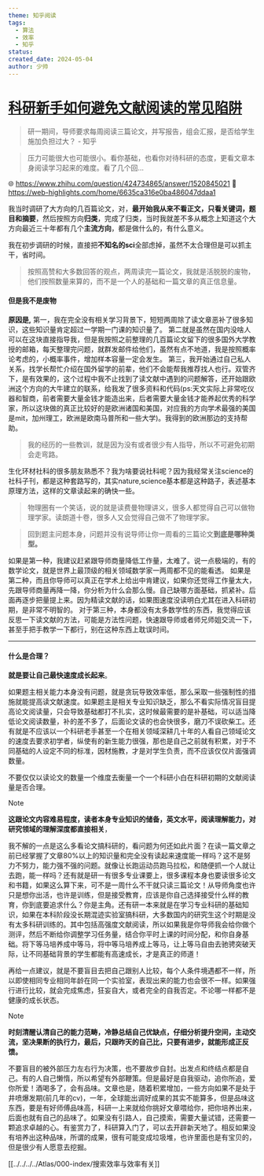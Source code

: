 ```yaml
---
theme: 知乎阅读
tags:
  - 算法
  - 效率
  - 知乎
status: 
created_date: 2024-05-04
author: 少帅
---
```

# [科研新手如何避免文献阅读的常见陷阱](../../../../3.%20Resources/合理归类.md)
> 研一期间，导师要求每周阅读三篇论文，并写报告，组会汇报，是否给学生施加负担过大？ - 知乎


>压力可能很大也可能很小。看你基础，也看你对待科研的态度，更看文章本身阅读学习起来的难度。看了几个回…

🌐 https://www.zhihu.com/question/424734865/answer/1520845021
🔗 https://web-highlights.com/home/6635ca316e0ba486047ddaa1

 我当时调研了大方向的几百篇论文，对，**最开始我从来不看正文，只看关键词，题目和摘要**，然后按照方向**归类**，完成了归类，当时我就差不多从概念上知道这个大方向最近三十年都有几个**主流方向**，都是做什么的，有什么意义。

我在初步调研的时候，直接把**不知名的sci**全部虑掉，虽然不太合理但是可以抓主干，省时间。


 >按照高赞和大多数回答的观点，两周读完一篇论文，我就是活脱脱的废物，他们按照数量来算的，而不是一个人的基础和一篇文章的真正信息量。


#### 但是我不是废物

**原因是,** 第一，我在完全没有相关学习背景下，短短两周除了读文章恶补了很多知识，这些知识量肯定超过一学期一门课的知识量了。
第二就是虽然在国内没啥人可以在这块直接指导我，但是我按照之前整理的几百篇论文留下的很多国外大学教授的邮箱，每天整理完问题，就群发邮件给他们，虽然有点不地道，我是按照概率论考虑的，小概率事件，增加样本容量一定会发生。
第三，我开始通过自己私人关系，找学长帮忙介绍在国外留学的前辈，他们不会能帮我推荐找人也行。双管齐下，是有效果的，这个过程中我不止找到了读文献中遇到的问题解答，还开始跟欧洲这个方向的大牛建立的联系，给我发了很多资料和代码(ps:天文实际上非常吃仪器和智商，前者需要大量金钱才能造出来，后者需要大量金钱才能养起优秀的科学家，所以这块做的真正比较好的是欧洲诸国和美国，对应我的方向学术最强的美国是mit，加州理工，欧洲是欧南马普所和一些大学)。我得到的欧洲那边的支持帮助。

> 我的经历的一些教训，就是因为没有或者很少有人指导，所以不可避免初期会走弯路。

生化环材社科的很多朋友熟悉不？我为啥要说社科呢？因为我经常关注science的社科子刊，都是这种套路写的，其实nature,science基本都是这种路子，表述基本原理方法，这样的文章读起来的确快一些。


> 物理圈有一个笑话，说的就是读费曼物理讲义，很多人都觉得自己可以做物理学家。读朗道十卷，很多人又会觉得自己做不了物理学家。

> 回到题主问题本身，问题并没有说导师让你一周看的三篇论文**到底是哪种类型。**

如果是第一种，我建议赶紧跟导师商量降低工作量，太难了。说一点极端的，有的数学论文，就是世界上最顶级的相关领域数学家一两周都不见的能看透。
如果是第二种，而且你导师可以真正在学术上给出中肯建议，如果你还觉得工作量太大，先跟导师商量再降一降，你分析为什么会那么慢。自己缺哪方面基础，抓紧补。后面再逐步把量提上来。因为精读文献的话，如果图速度没读明白尤其在进入科研初期，是非常不明智的。
对于第三种，本身都没有太多数学性的东西，我觉得应该反思一下读文献的方法，可能是方法性问题，快速跟导师或者师兄师姐交流一下，甚至手把手教学一下都行，别在这种东西上耽误时间。
******

#### 什么是合理？
**就是要让自己最快速度成长起来**。

如果题主相关能力本身没有问题，就是贪玩导致效率低，那么采取一些强制性的措施就能提高读文献速度。如果题主是相关专业知识缺乏，那么不看实际情况盲目提高论文阅读量，只会导致基础都打不扎实，这时候最需要的是补基础，可以适当降低论文阅读数量，补的差不多了，后面论文读的也会快很多，磨刀不误砍柴工。还有就是不应该以一个科研老手甚至一个在相关领域深耕几十年的人看自己领域论文的速度去要求初学者，纵使有的新生能力很强，那也是自己之前就有积累，对于不同基础的人设定不同的标准，因材施教，才是对学生负责，而不应该仅仅片面强调数量。

不要仅仅以读论文的数量一个维度去衡量一个一个科研小白在科研初期的文献阅读量是否合理。
>[!note]
>**这跟论文内容难易程度，读者本身专业知识的储备，英文水平，阅读理解能力，对研究领域的理解深度都直接相关**，

我不解的一点是这么多看论文搞科研的，看问题为何还如此片面？在读一篇文章之前已经掌握了文章80%以上的知识量和完全没有读起来速度能一样吗？这不是努力不努力，能力强不强的问题。就像让长跑运动员跑马拉松，和随便抓一个人就让去跑，能一样吗？还有就是研一有很多专业课要上，很多课程本身也要读很多论文和书籍，如果这么算下来，可不是一周什么不干就只读三篇论文！从导师角度也许只是想你出活，也许是训练，但是接受教育，应该是你自己选择接受什么样的教育，你到底要追求什么？你是主角。还有研一本来就是在学习专业科研的基础知识，如果在本科阶段没长期混迹实验室搞科研，大多数国内的研究生这个时期是没有太多科研训练的。其中包括高强度文献阅读，所以如果我是你导师我会给你做个测评，然后不断给你调整学习任务量，结合你平时上课的时间分配，和你自身基础。将下等马培养成中等马，将中等马培养成上等马，让上等马自由去驰骋突破天际，让不同基础背景的学生都能有高速成长，才是真正的师道！

再给一点建议，就是不要盲目去把自己跟别人比较，每个人条件境遇都不一样，所以即使相同专业相同年龄在同一个实验室，表现出来的能力也会很不一样。如果强行进行比较，就会完成焦虑，狂妄自大，或者完全的自我否定。不论哪一样都不是健康的成长状态。

> [!note]
> **时刻清醒认清自己的能力范畴，冷静总结自己优缺点，仔细分析提升空间，主动交流，坚决果断的执行力，最后，只跟昨天的自己比，只要有进步，就能形成正反馈。** 

不要盲目的被外部压力左右行为决策，也不要故步自封。出发点和终结点都是自己。有的人自己懒惰，所以希望有外部鞭策。但是最好是自我驱动，追你所追，爱你所爱！酒喝多了，会有品味。文章也是，随着积累增加，一些方向如果不是处于井喷爆发期(前几年的cv)，一年，全球能出调好成果的其实不能算多，但是品味这东西，要是有好师傅品味高，科研一上来就给你挑好文章喂给你，把你培养出来，后面也就有自己的品味了。如果没有引路人，自己摸索，需要大量试错，还需要一颗追求卓越的心。有鉴赏力了，科研算入门了，可以去开辟新天地了。相反如果没有培养出这种品味，所谓的成果，很有可能变成垃圾堆，也许里面也是有宝贝的，但是很少有人愿意去挖掘。



[[../../../../Atlas/000-index/搜索效率与效率有关]]


